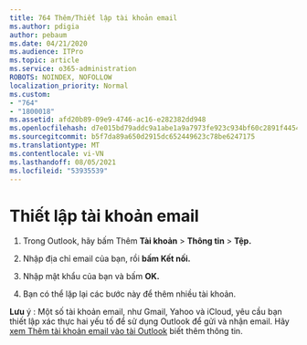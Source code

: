 ```yaml
---
title: 764 Thêm/Thiết lập tài khoản email
ms.author: pdigia
author: pebaum
ms.date: 04/21/2020
ms.audience: ITPro
ms.topic: article
ms.service: o365-administration
ROBOTS: NOINDEX, NOFOLLOW
localization_priority: Normal
ms.custom:
- "764"
- "1800018"
ms.assetid: afd20b89-09e9-4746-ac16-e282382dd948
ms.openlocfilehash: d7e015bd79addc9a1abe1a9a7973fe923c934bf60c2891f4454c13622a2b8a9f
ms.sourcegitcommit: b5f7da89a650d2915dc652449623c78be6247175
ms.translationtype: MT
ms.contentlocale: vi-VN
ms.lasthandoff: 08/05/2021
ms.locfileid: "53935539"
---
```

# <a name="set-up-email-accounts"></a>Thiết lập tài khoản email

1. Trong Outlook, hãy bấm Thêm **Tài khoản**  >  **Thông tin**  >  **Tệp.**

2. Nhập địa chỉ email của bạn, rồi **bấm Kết nối.**

3. Nhập mật khẩu của bạn và bấm **OK.**

4. Bạn có thể lặp lại các bước này để thêm nhiều tài khoản.

**Lưu** ý : Một số tài khoản email, như Gmail, Yahoo và iCloud, yêu cầu bạn thiết lập xác thực hai yếu tố để sử dụng Outlook để gửi và nhận email. Hãy [xem Thêm tài khoản email vào tài Outlook](https://support.office.com/article/6e27792a-9267-4aa4-8bb6-c84ef146101b.aspx) biết thêm thông tin.
  